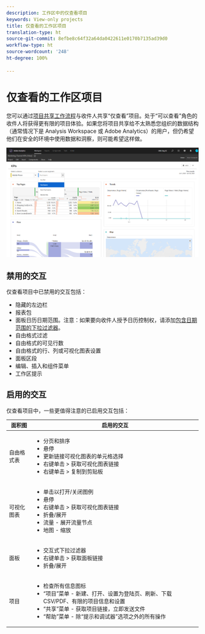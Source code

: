 ```yaml
---
description: 工作区中的仅查看项目
keywords: View-only projects
title: 仅查看的工作区项目
translation-type: ht
source-git-commit: 8efbe8c64f32a64da0422611e0170b7135ad39d0
workflow-type: ht
source-wordcount: '248'
ht-degree: 100%

---
```



# 仅查看的工作区项目

您可以通过[项目共享工作流程](/help/analyze/analysis-workspace/curate-share/share-projects.md)与收件人共享“仅查看”项目。处于“可以查看”角色的收件人将获得更有限的项目体验。如果您将项目共享给不太熟悉您组织的数据结构（通常情况下是 Analysis Workspace 或 Adobe Analytics）的用户，但仍希望他们在安全的环境中使用数据和洞察，则可能希望这样做。

![](assets/view-only-project.png)

## 禁用的交互

仅查看项目中已禁用的交互包括：

* 隐藏的左边栏
* 报表包
* 面板日历日期范围。注意：如果要向收件人授予日历控制权，请添加[包含日期范围的下拉过滤器](https://docs.adobe.com/content/help/en/analytics-learn/tutorials/analysis-workspace/using-panels/using-drop-down-filters.html)。
* 自由格式过滤
* 自由格式的可见行数
* 自由格式的行、列或可视化图表设置
* 面板区段
* 编辑、插入和组件菜单
* 工作区提示

## 启用的交互

仅查看项目中，一些更值得注意的已启用交互包括：

| 面积图 | 启用的交互 |
|---|---|
| 自由格式表 | <ul><li>分页和排序</li><li>悬停</li><li>更新链接可视化图表的单元格选择</li><li>右键单击 > 获取可视化图表链接</li><li>右键单击 > 复制到剪贴板</li></ul> |
| 可视化图表 | <ul><li>单击以打开/关闭图例</li><li>悬停</li><li>右键单击 > 获取可视化图表链接</li><li>折叠/展开</li><li>流量 - 展开流量节点</li><li>地图 - 缩放</li></ul> |
| 面板 | <ul><li>交互式下拉过滤器</li><li>右键单击 > 获取面板链接</li><li>折叠/展开</li></ul> |
| 项目 | <ul><li>检查所有信息图标</li><li>“项目”菜单 - 新建、打开、设置为登陆页、刷新、下载 CSV/PDF、有限的项目信息和设置</li><li>“共享”菜单 - 获取项目链接，立即发送文件</li><li>“帮助”菜单 - 除“提示和调试器”选项之外的所有操作</li></ul> |
